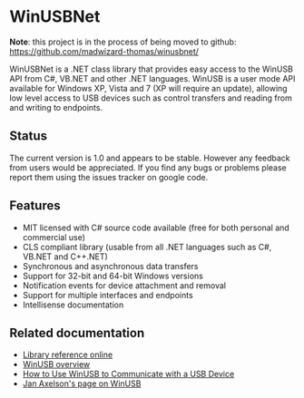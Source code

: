 # WinUSBNet #

**Note**: this project is in the process of being moved to github: https://github.com/madwizard-thomas/winusbnet/

WinUSBNet is a .NET class library that provides easy access to the WinUSB API from C#, VB.NET and other .NET languages. WinUSB is a user mode API available for Windows XP, Vista and 7 (XP will require an update), allowing low level access to USB devices such as control transfers and reading from and writing to endpoints.

## Status ##

The current version is 1.0 and appears to be stable. However any feedback from users would be appreciated. If you find any bugs or problems please report them using the issues tracker on google code.

## Features ##

  * MIT licensed with C# source code available (free for both personal and commercial use)
  * CLS compliant library (usable from all .NET languages such as C#, VB.NET and C++.NET)
  * Synchronous and asynchronous data transfers
  * Support for 32-bit and 64-bit Windows versions
  * Notification events for device attachment and removal
  * Support for multiple interfaces and endpoints
  * Intellisense documentation

## Related documentation ##
  * [Library reference online](http://winusbnet.googlecode.com/svn/trunk/docs/index.html)
  * [WinUSB overview](http://msdn.microsoft.com/en-us/library/aa476426.aspx)
  * [How to Use WinUSB to Communicate with a USB Device](http://www.microsoft.com/whdc/connect/usb/winusb_howto.mspx)
  * [Jan Axelson's page on WinUSB](http://www.lvr.com/winusb.htm)
